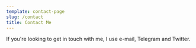 ```yaml
---
template: contact-page
slug: /contact
title: Contact Me
---
```

I﻿f you're looking to get in touch with me, I use e-mail, Telegram and Twitter.